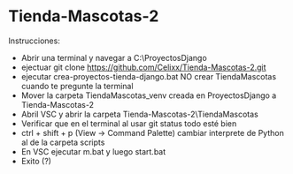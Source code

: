 # Tienda-Mascotas-2
Instrucciones:
  - Abrir una terminal y navegar a C:\ProyectosDjango
  - ejectuar git clone https://github.com/Celixx/Tienda-Mascotas-2.git
  - ejecutar crea-proyectos-tienda-django.bat NO crear TiendaMascotas cuando te pregunte la terminal
  - Mover la carpeta TiendaMascotas_venv creada en ProyectosDjango a Tienda-Mascotas-2
  - Abril VSC y abrir la carpeta Tienda-Mascotas-2\TiendaMascotas
  - Verificar que en el terminal al usar git status todo esté bien
  - ctrl + shift + p (View -> Command Palette) cambiar interprete de Python al de la carpeta scripts
  - En VSC ejecutar m.bat y luego start.bat
  - Exito (?)
